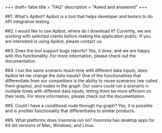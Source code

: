 +++
draft= false
title = "FAQ"
description = "Asked and answered"
+++

##1. What's Apibot?
Apibot is a tool that helps developer and testers to do API integration testing. 

##2. I would like to use Apibot, where do I download it?
Currently, we are working with selected clients before making the application public. If you are interested in using Apibot, please contact us.

##3. Does the tool support bugs reports?
Yes, it does, and we are happy with this functionality. For more information, please check out the documentation. 

##4. I run the same scenario much time with different data inputs, does Apibot let me change the data inputs?
One of the functionalities that differentiate from our competitors is the ability to reuse scenarios (we called them graphs), and nodes in the graph. Our users could run a scenario n-multiple times with different data inputs, letting them be more efficient on their tests. For more information, please check out the documentation.

##5. Could I have a conditional node through my graph?
Yes, it is possible and is another functionality that differentiates to similar products.    

##6. What platforms does Insomnia run on?
Insomnia has desktop apps for 64-bit versions of Mac, Windows, and Linux.